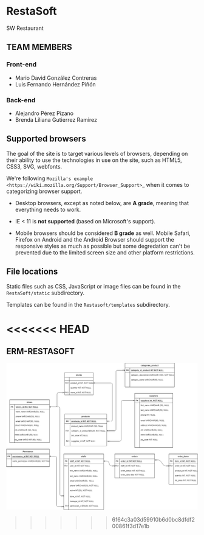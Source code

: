 # RestaSoft
SW Restaurant 

## TEAM MEMBERS

### Front-end
* Mario David González Contreras
* Luis Fernando Hernández Piñón 

### Back-end
* Alejandro Pérez Pizano
* Brenda Liliana Gutierrez Ramirez


Supported browsers
------------------

The goal of the site is to target various levels of browsers, depending on
their ability to use the technologies in use on the site, such as HTML5, CSS3,
SVG, webfonts.

We're following `Mozilla's example <https://wiki.mozilla.org/Support/Browser_Support>`_
when it comes to categorizing browser support.

- Desktop browsers, except as noted below, are **A grade**, meaning that
  everything needs to work.

- IE < 11 is **not supported** (based on Microsoft's support).

- Mobile browsers should be considered **B grade** as well.
  Mobile Safari, Firefox on Android and the Android Browser should support
  the responsive styles as much as possible but some degredation can't be
  prevented due to the limited screen size and other platform restrictions.

File locations
--------------

Static files such as CSS, JavaScript or image files can be found in the
``RestaSoft/static`` subdirectory.

Templates can be found in the ``Restasoft/templates`` subdirectory.

<<<<<<< HEAD
=======
## ERM-RESTASOFT
![](https://github.com/RestaSoft/RestaSoft/blob/dev/RestaSoft%20Diagram2.png?raw=true)

>>>>>>> 6f64c3a03d59910b6d0bc8dfdf200861f3d17e1b
